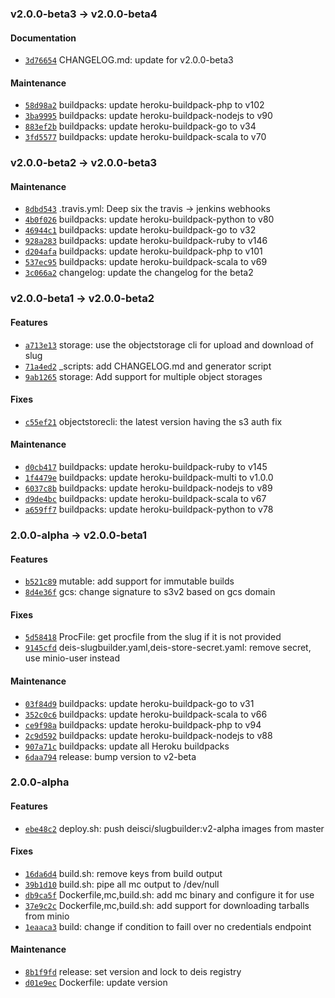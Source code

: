 ### v2.0.0-beta3 -> v2.0.0-beta4

#### Documentation

 - [`3d76654`](https://github.com/deis/slugbuilder/commit/3d76654507f9ee5315d207a8063b8d628bef9474) CHANGELOG.md: update for v2.0.0-beta3

#### Maintenance

 - [`58d98a2`](https://github.com/deis/slugbuilder/commit/58d98a25b054eb53cb608f3f5e61ea17c277e826) buildpacks: update heroku-buildpack-php to v102
 - [`3ba9995`](https://github.com/deis/slugbuilder/commit/3ba9995da832724ca1b3a5fc443b0162284319e5) buildpacks: update heroku-buildpack-nodejs to v90
 - [`883ef2b`](https://github.com/deis/slugbuilder/commit/883ef2b9b8d42aaa03ee7603912d4e7fa3305688) buildpacks: update heroku-buildpack-go to v34
 - [`3fd5577`](https://github.com/deis/slugbuilder/commit/3fd55775ba2c9675b1dcc3976b1f2ebda6457069) buildpacks: update heroku-buildpack-scala to v70

### v2.0.0-beta2 -> v2.0.0-beta3

#### Maintenance

 - [`8dbd543`](https://github.com/deis/slugbuilder/commit/8dbd543c27251eb7e30164e9403a1b192550182a) .travis.yml: Deep six the travis -> jenkins webhooks
 - [`4b0f026`](https://github.com/deis/slugbuilder/commit/4b0f026a32a9b71952baaba40c97caf67d84c2f4) buildpacks: update heroku-buildpack-python to v80
 - [`46944c1`](https://github.com/deis/slugbuilder/commit/46944c1b85dc02aa263512ee7bd8b4adf6a68680) buildpacks: update heroku-buildpack-go to v32
 - [`928a283`](https://github.com/deis/slugbuilder/commit/928a2838e67fa96b2301202fc7ca3c44f6d41e5b) buildpacks: update heroku-buildpack-ruby to v146
 - [`d204afa`](https://github.com/deis/slugbuilder/commit/d204afa1d5c235e3a7be3ec4b3a50559491d5bdf) buildpacks: update heroku-buildpack-php to v101
 - [`537ec95`](https://github.com/deis/slugbuilder/commit/537ec953cb8f965aaba3194d3084c6a656d21fd8) buildpacks: update heroku-buildpack-scala to v69
 - [`3c066a2`](https://github.com/deis/slugbuilder/commit/3c066a2914ff30113d140ed2a2b7bb4233b833df) changelog: update the changelog for the beta2

### v2.0.0-beta1 -> v2.0.0-beta2

#### Features

 - [`a713e13`](https://github.com/deis/slugbuilder/commit/a713e139983995b9f8bdd424497f5fd7683aca03) storage: use the objectstorage cli for upload and download of slug
 - [`71a4ed2`](https://github.com/deis/slugbuilder/commit/71a4ed22b32d2d74e7ef25d3c82eb3b21e283236) _scripts: add CHANGELOG.md and generator script
 - [`9ab1265`](https://github.com/deis/slugbuilder/commit/9ab126507c86a476633f84cb0a23d67c20e1f9c8) storage: Add support for multiple object storages

#### Fixes

 - [`c55ef21`](https://github.com/deis/slugbuilder/commit/c55ef213fd4538cfe1bc4b7584e4d19af55a39d4) objectstorecli: the latest version having the s3 auth fix

#### Maintenance

 - [`d0cb417`](https://github.com/deis/slugbuilder/commit/d0cb417cb0ffb12e7edf6d0d22a3079f04e3b115) buildpacks: update heroku-buildpack-ruby to v145
 - [`1f4479e`](https://github.com/deis/slugbuilder/commit/1f4479edb15936b2eea26c6964fec05af37e5710) buildpacks: update heroku-buildpack-multi to v1.0.0
 - [`6037c8b`](https://github.com/deis/slugbuilder/commit/6037c8b67d1b3b9e31eab040b899aef9dead111b) buildpacks: update heroku-buildpack-nodejs to v89
 - [`d9de4bc`](https://github.com/deis/slugbuilder/commit/d9de4bc9a5c62bc115107889623046c650ce8905) buildpacks: update heroku-buildpack-scala to v67
 - [`a659ff7`](https://github.com/deis/slugbuilder/commit/a659ff767f4ecc031a568e3790ecc570e06573ae) buildpacks: update heroku-buildpack-python to v78

### 2.0.0-alpha -> v2.0.0-beta1

#### Features

 - [`b521c89`](https://github.com/deis/slugbuilder/commit/b521c89810fffd315b4f1ea53de534dfc1399535) mutable: add support for immutable builds
 - [`8d4e36f`](https://github.com/deis/slugbuilder/commit/8d4e36f2850465aa9b8d374455228e437d7b1c5e) gcs: change signature to s3v2 based on gcs domain

#### Fixes

 - [`5d58418`](https://github.com/deis/slugbuilder/commit/5d58418daec1716b77b320e03d4e528c25a579fd) ProcFile: get procfile from the slug if it is not provided
 - [`9145cfd`](https://github.com/deis/slugbuilder/commit/9145cfd91b75a9119ab0f79c8ea817a3918da0eb) deis-slugbuilder.yaml,deis-store-secret.yaml: remove secret, use minio-user instead

#### Maintenance

 - [`03f84d9`](https://github.com/deis/slugbuilder/commit/03f84d9e8debe1924c92c5feb32918c30479375d) buildpacks: update heroku-buildpack-go to v31
 - [`352c0c6`](https://github.com/deis/slugbuilder/commit/352c0c62ef7769c0e4311be5d513c59b2fcc3c62) buildpacks: update heroku-buildpack-scala to v66
 - [`ce9f98a`](https://github.com/deis/slugbuilder/commit/ce9f98a66b1bd6faed5e1f538db49c4017dfc284) buildpacks: update heroku-buildpack-php to v94
 - [`2c9d592`](https://github.com/deis/slugbuilder/commit/2c9d592bf63cdf29943719c49297e4a2e9993a09) buildpacks: update heroku-buildpack-nodejs to v88
 - [`907a71c`](https://github.com/deis/slugbuilder/commit/907a71cfd23c139e9e81da4fb4ca03e7584d631d) buildpacks: update all Heroku buildpacks
 - [`6daa794`](https://github.com/deis/slugbuilder/commit/6daa794a1b918e52689ffcf6110dab74ed23fd0f) release: bump version to v2-beta

### 2.0.0-alpha

#### Features

 - [`ebe48c2`](https://github.com/deis/slugbuilder/commit/ebe48c20442e2bb193f8e6c26868894d1522c457) deploy.sh: push deisci/slugbuilder:v2-alpha images from master

#### Fixes

 - [`16da6d4`](https://github.com/deis/slugbuilder/commit/16da6d431604c1172b376850af8841be257f336c) build.sh: remove keys from build output
 - [`39b1d10`](https://github.com/deis/slugbuilder/commit/39b1d1008ff423345a7ab1d7e627737741e8950b) build.sh: pipe all mc output to /dev/null
 - [`db9ca5f`](https://github.com/deis/slugbuilder/commit/db9ca5febc2aecf239dff11548d3817bc49427aa) Dockerfile,mc,build.sh: add mc binary and configure it for use
 - [`37e9c2c`](https://github.com/deis/slugbuilder/commit/37e9c2c896cf8606fef85066b1dffdcf68302b28) Dockerfile,mc,build.sh: add support for downloading tarballs from minio
 - [`1eaaca3`](https://github.com/deis/slugbuilder/commit/1eaaca3e20c1e88bdb2852d12a504685b4a5ab72) build: change if condition to faill over no credentials endpoint

#### Maintenance

 - [`8b1f9fd`](https://github.com/deis/slugbuilder/commit/8b1f9fd6b17322357b81f4a70b0eba6f948c7e23) release: set version and lock to deis registry
 - [`d01e9ec`](https://github.com/deis/slugbuilder/commit/d01e9ec398a5a472f676918e7cda0e1793884e31) Dockerfile: update version
